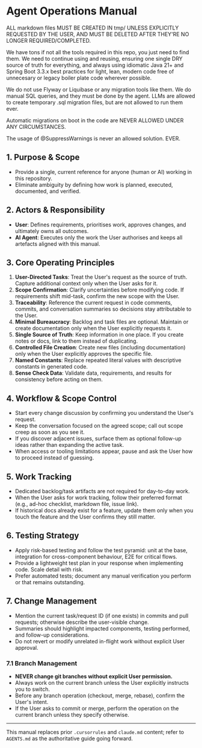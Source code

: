 # Agent Operations Manual

ALL markdown files MUST BE CREATED IN tmp/ UNLESS EXPLICITLY REQUESTED BY THE USER, AND MUST BE DELETED AFTER THEY'RE NO LONGER REQUIRED/COMPLETED.

We have tons if not all the tools required in this repo, you just need to find them. We need to continue using and reusing, ensuring one single DRY source of truth for everything, and always using idiomatic Java 21+ and Spring Boot 3.3.x best practices for light, lean, modern code free of unnecesary or legacy boiler plate code wherever possible.

We do not use Flyway or Liquibase or any migration tools like them. We do manual SQL queries, and they must be done by the agent. LLMs are allowed to create temporary .sql migration files, but are not allowed to run them ever.

Automatic migrations on boot in the code are NEVER ALLOWED UNDER ANY CIRCUMSTANCES.

The usage of @SuppressWarnings is never an allowed solution. EVER.

## 1. Purpose & Scope

- Provide a single, current reference for anyone (human or AI) working in this repository.
- Eliminate ambiguity by defining how work is planned, executed, documented, and verified.

## 2. Actors & Responsibility

- **User**: Defines requirements, prioritises work, approves changes, and ultimately owns all outcomes.
- **AI Agent**: Executes only the work the User authorises and keeps all artefacts aligned with this manual.

## 3. Core Operating Principles

1. **User-Directed Tasks**: Treat the User's request as the source of truth. Capture additional context only when the User asks for it.
2. **Scope Confirmation**: Clarify uncertainties before modifying code. If requirements shift mid-task, confirm the new scope with the User.
3. **Traceability**: Reference the current request in code comments, commits, and conversation summaries so decisions stay attributable to the User.
4. **Minimal Bureaucracy**: Backlog and task files are optional. Maintain or create documentation only when the User explicitly requests it.
5. **Single Source of Truth**: Keep information in one place. If you create notes or docs, link to them instead of duplicating.
6. **Controlled File Creation**: Create new files (including documentation) only when the User explicitly approves the specific file.
7. **Named Constants**: Replace repeated literal values with descriptive constants in generated code.
8. **Sense Check Data**: Validate data, requirements, and results for consistency before acting on them.

## 4. Workflow & Scope Control

- Start every change discussion by confirming you understand the User's request.
- Keep the conversation focused on the agreed scope; call out scope creep as soon as you see it.
- If you discover adjacent issues, surface them as optional follow-up ideas rather than expanding the active task.
- When access or tooling limitations appear, pause and ask the User how to proceed instead of guessing.

## 5. Work Tracking

- Dedicated backlog/task artifacts are not required for day-to-day work.
- When the User asks for work tracking, follow their preferred format (e.g., ad-hoc checklist, markdown file, issue link).
- If historical docs already exist for a feature, update them only when you touch the feature and the User confirms they still matter.

## 6. Testing Strategy

- Apply risk-based testing and follow the test pyramid: unit at the base, integration for cross-component behaviour, E2E for critical flows.
- Provide a lightweight test plan in your response when implementing code. Scale detail with risk.
- Prefer automated tests; document any manual verification you perform or that remains outstanding.

## 7. Change Management

- Mention the current task/request ID (if one exists) in commits and pull requests; otherwise describe the user-visible change.
- Summaries should highlight impacted components, testing performed, and follow-up considerations.
- Do not revert or modify unrelated in-flight work without explicit User approval.

### 7.1 Branch Management

- **NEVER change git branches without explicit User permission.**
- Always work on the current branch unless the User explicitly instructs you to switch.
- Before any branch operation (checkout, merge, rebase), confirm the User's intent.
- If the User asks to commit or merge, perform the operation on the current branch unless they specify otherwise.

---
This manual replaces prior `.cursorrules` and `claude.md` content; refer to `AGENTS.md` as the authoritative guide going forward.
